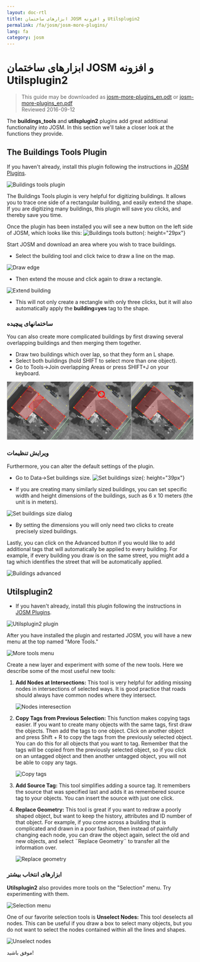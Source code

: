 ```yaml
---
layout: doc-rtl
title: ابزارهای ساختمان JOSM و افزونه Utilsplugin2
permalink: /fa/josm/josm-more-plugins/
lang: fa
category: josm
---
```


ابزارهای ساختمان JOSM و افزونه Utilsplugin2
============

> This guide may be downloaded as [josm-more-plugins_en.odt](/files/josm-more-plugins_en.odt) or [josm-more-plugins_en.pdf](/files/josm-more-plugins_en.pdf)  
> Reviewed 2016-09-12  

The **buildings_tools** and **utilsplugin2** plugins add great additional functionality into JOSM. In this section we'll take a closer look at the functions they provide.  

The Buildings Tools Plugin
--------------------------

If you haven't already, install this plugin following the instructions in [JOSM Plugins](/en/josm/josm-plugins).  

![Buildings tools plugin][]

The Buildings Tools plugin is very helpful for digitizing buildings. It allows you to trace one side of a rectangular building, and easily extend the shape. If you are digitizing many buildings, this plugin will save you clicks, and thereby save you time.  

Once the plugin has been installed you will see a new button on the left side of JOSM, which looks like this: ![Buildings tools button][]{: height="29px"}

Start JOSM and download an area where you wish to trace buildings.  

* Select the building tool and click twice to draw a line on the map.  

![Draw edge][]

* Then extend the mouse and click again to draw a rectangle.  

![Extend building][]

* This will not only create a rectangle with only three clicks, but it will also automatically apply the **building=yes** tag to the shape.  

### ساختمانهای پیچیده

You can also create more complicated buildings by first drawing several overlapping buildings and then merging them together.  

* Draw two buildings which over lap, so that they form an L shape.  
* Select both buildings (hold SHIFT to select more than one object).  
* Go to Tools->Join overlapping Areas or press SHIFT+J on your keyboard.  

![Merge buildings][]

### ویرایش تنظیمات

Furthermore, you can alter the default settings of the plugin.  

* Go to Data->Set buildings size. ![Set buildings size][]{: height="39px"}  

* If you are creating many similarly sized buildings, you can set specific width and height dimensions of the buildings, such as 6 x 10 meters (the unit is in meters).  

![Set buildings size dialog][]

* By setting the dimensions you will only need two clicks to create precisely sized buildings.  

Lastly, you can click on the Advanced button if you would like to add additional tags that will automatically be applied to every building. For example, if every building you draw is on the same street, you might add a tag which identifies the street that will be automatically applied.  

![Buildings advanced][]


Utilsplugin2
-------------

* If you haven't already, install this plugin following the instructions in [JOSM Plugins](/en/josm/josm-plugins).  

![Utilsplugin2 plugin][]

After you have installed the plugin and restarted JOSM, you will have a new menu at the top named "More Tools."  

![More tools menu][]

Create a new layer and experiment with some of the new tools. Here we describe some of the most useful new tools:  

1. **Add Nodes at Intersections:**  This tool is very helpful for adding missing nodes in intersections of selected ways.  It is good practice that roads should always have common nodes where they intersect.  

    ![Nodes interesection][]

2. **Copy Tags from Previous Selection:**  This function makes copying tags easier.  If you want to create many objects with the same tags, first draw the objects.  Then add the tags to one object.  Click on another object and press Shift + R to copy the tags from the previously selected object.  You can do this for all objects that you want to tag.  Remember that the tags will be copied from the previously selected object, so if you click on an untagged object and then another untagged object, you will not be able to copy any tags.  

    ![Copy tags][]

3. **Add Source Tag:** This tool simplifies adding a source tag. It remembers the source that was specified last and adds it as remembered source tag to your objects.   You can insert the source with just one click.  

4. **Replace Geometry:** This tool is great if you want to redraw a poorly shaped object, but want to keep the history, attributes and ID number of that object.  For example, if you come across a building that is complicated and drawn in a poor fashion, then instead of painfully changing each node, you can draw the object again, select the old and new objects, and select ¨Replace Geometry¨ to transfer all the information over.  

    ![Replace geometry][]


### ابزارهای انتخاب بیشتر

**Utilsplugin2** also provides more tools on the "Selection" menu. Try experimenting with them.  

![Selection menu][]

One of our favorite selection tools is **Unselect Nodes:** This tool deselects all nodes. This can be useful if you draw a box to select many objects, but you do not want to select the nodes contained within all the lines and shapes.  

![Unselect nodes][]

موفق باشید!  


[Buildings tools plugin]: /images/josm/buildings_tools-plugin.png
[Buildings tools button]: /images/josm/buildings_tools-button.png
[Draw edge]: /images/josm/draw-edge.png
[Extend building]: /images/josm/extend-building.png
[Merge buildings]: /images/josm/merge-buildings.png
[Set buildings size]: /images/josm/set-buildings-size.png
[Set buildings size dialog]: /images/josm/set-buildings-size-dialog.png
[Buildings advanced]: /images/josm/buildings-advanced.png
[Utilsplugin2 plugin]: /images/josm/utilsplugin2-plugin.png
[More tools menu]: /images/josm/more-tools-menu.png
[Nodes interesection]: /images/josm/utilsplugin2-nodes-intersection.png
[Copy tags]: /images/josm/utilsplugin2-copy-tags.png
[Replace geometry]: /images/josm/utilsplugin2-replace-geometry.png
[Selection menu]: /images/josm/selection-menu.png
[Unselect nodes]: /images/josm/utilsplugin2-unselect-nodes.png

